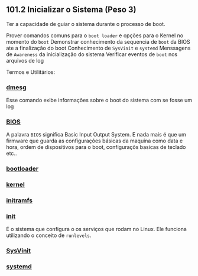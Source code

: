 
## 101.2 Inicializar o Sistema (Peso 3)

Ter a capacidade de guiar o sistema durante o processo de boot.

Prover comandos comuns para o `boot loader` e opções para o Kernel no momento do `boot`
Demonstrar conhecimento da sequencia de `boot` da BIOS ate a finalização do boot
Conhecimento de `SysVinit` e `systemd`
Menssagens de `Awareness` da inicialização do sistema
Verificar eventos de `boot` nos arquivos de log 

Termos e Utilitários:

### [dmesg](/101.2-Inicializar-o-sistema#dmesg)

Esse comando exibe informações sobre o boot do sistema com se fosse um log

### [BIOS](/101.2-Inicializar-o-sistema#bios)

A palavra `BIOS` significa Basic Input Output System. E nada mais é que um firmware que guarda as configurações básicas da maquina como data e hora, ordem de dispositivos para o boot, configuraçõs basicas de teclado etc..

### [bootloader](/101.2-Inicializar-o-sistema#bootloader)

### [kernel](/101.2-Inicializar-o-sistema#kernel)

### [initramfs](/101.2-Inicializar-o-sistema#initframs)

### [init](/101.2-Inicializar-o-sistema#init)

É o sistema que configura o os serviços que rodam no Linux. Ele funciona utilizando o conceito de `runlevels`.

### [SysVinit](/101.2-Inicializar-o-sistema#SysVinit)


### [systemd](/101.2-Inicializar-o-sistema#systemd)